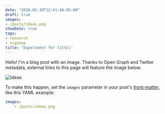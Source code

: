```yaml
---
date: "2018-02-19T12:41:46-05:00"
draft: true
images:
- /posts/ideas.png
showDate: true
tags:
- research
- vignexp
title: 'Experiment for CitSci'
---
```


Hello! I'm a blog post with an image. Thanks to Open Graph and Twitter metadata, external links to this page will feature the image below.

![Ideas](/posts/ideas.png)

To make this happen, set the `images` parameter in your post's [front-matter](https://gohugo.io/content-management/front-matter/), like this YAML example:

```yaml
images:
    - /posts/ideas.png
```
